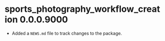 # sports_photography_workflow_creation 0.0.0.9000

* Added a `NEWS.md` file to track changes to the package.
